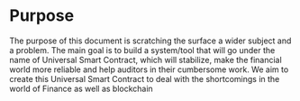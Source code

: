 # Purpose

The purpose of this document is scratching the surface a wider subject and a problem. The main goal is to build a system/tool that will go under the name of Universal Smart Contract, which will stabilize, make the financial world more reliable and help auditors in their cumbersome work. We aim to create this Universal Smart Contract to deal with the shortcomings in the world of Finance as well as blockchain
